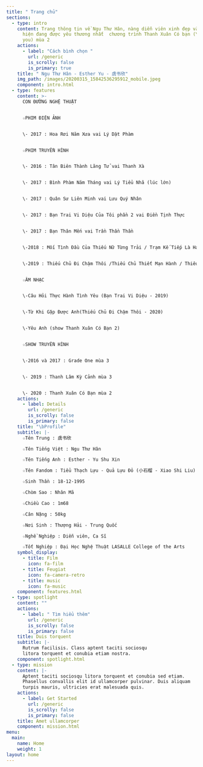 ```yaml
---
title: " Trang chủ"
sections:
  - type: intro
    content: Trang thông tin về Ngu Thư Hân, nàng diễn viên xinh đẹp và ngọt ngào
      hiện đang được yêu thương nhất  chương trình Thanh Xuân Có bạn (Youth with
      you) mùa 2
    actions:
      - label: "Cách bình chọn "
        url: /generic
        is_scrolly: false
        is_primary: true
    title: " Ngu Thư Hân - Esther Yu - 虞书欣"
    img_path: /images/20200315_15842536295912_mobile.jpeg
    component: intro.html
  - type: features
    content: >-
      CON ĐƯỜNG NGHỆ THUẬT


      ☆PHIM ĐIỆN ẢNH


      \- 2017 : Hoa Rơi Năm Xưa vai Lý Dật Phàm


      ☆PHIM TRUYỀN HÌNH


      \- 2016 : Tân Biên Thành Lãng Tử vai Thanh Xà


      \- 2017 : Bình Phàm Năm Tháng vai Lý Tiểu Nhã (lúc lớn)


      \- 2017 : Quân Sư Liên Minh vai Lưu Quý Nhân


      \- 2017 : Bạn Trai Vi Diệu Của Tôi phần 2 vai Điền Tịnh Thực


      \- 2017 : Bạn Thân Mến vai Trần Thần Thần


      \-2018 : Mối Tình Đầu Của Thiếu Nữ Từng Trải / Trạm Kế Tiếp Là Hạnh Phúc vai Thái Mẫn Mẫn


      \-2019 : Thiếu Chủ Đi Chậm Thôi /Thiếu Chủ Thiết Mạn Hành / Thiếu Chủ Đi Thong Thả vai Điền Tam Thất


      ☆ÂM NHẠC


      \-Câu Hỏi Thực Hành Tình Yêu (Bạn Trai Vi Diệu - 2019)


      \-Từ Khi Gặp Được Anh(Thiếu Chủ Đi Chậm Thôi - 2020)


      \-Yêu Anh (show Thanh Xuân Có Bạn 2)


      ☆SHOW TRUYỀN HÌNH


      \-2016 và 2017 : Grade One mùa 3


      \- 2019 : Thanh Lâm Kỳ Cảnh mùa 3


      \- 2020 : Thanh Xuân Có Bạn mùa 2
    actions:
      - label: Details
        url: /generic
        is_scrolly: false
        is_primary: false
    title: "\bProfile"
    subtitle: |-
      ☆Tên Trung : 虞书欣

      ☆Tên Tiếng Việt : Ngu Thư Hân

      ☆Tên Tiếng Anh : Esther - Yu Shu Xin

      ☆Tên Fandom : Tiểu Thạch Lựu - Quả Lựu Đỏ (小石榴 - Xiao Shi Liu)

      ☆Sinh Thần : 18-12-1995

      ☆Chòm Sao : Nhân Mã

      ☆Chiều Cao : 1m68

      ☆Cân Nặng : 50kg

      ☆Nơi Sinh : Thượng Hải - Trung Quốc

      ☆Nghề Nghiệp : Diễn viên, Ca Sĩ 

      ☆Tốt Nghiệp : Đại Học Nghệ Thuật LASALLE College of the Arts
    symbol_display:
      - title: Film
        icon: fa-film
      - title: Feugiat
        icon: fa-camera-retro
      - title: music
        icon: fa-music
    component: features.html
  - type: spotlight
    content: ""
    actions:
      - label: " Tìm hiểu thêm"
        url: /generic
        is_scrolly: false
        is_primary: false
    title: Duis torquent
    subtitle: |-
      Rutrum facilisis. Class aptent taciti sociosqu  
      litora torquent et conubia etiam nostra.
    component: spotlight.html
  - type: mission
    content: |-
      Aptent taciti sociosqu litora torquent et conubia sed etiam.  
      Phasellus convallis elit id ullamcorper pulvinar. Duis aliquam  
      turpis mauris, ultricies erat malesuada quis.
    actions:
      - label: Get Started
        url: /generic
        is_scrolly: false
        is_primary: false
    title: Amet ullamcorper
    component: mission.html
menu:
  main:
    name: Home
    weight: 1
layout: home
---
```

